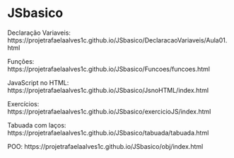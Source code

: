 # JSbasico

<p> Declaração Variaveis: https://projetrafaelaalves1c.github.io/JSbasico/DeclaracaoVariaveis/Aula01.html</p>
<p> Funções: https://projetrafaelaalves1c.github.io/JSbasico/Funcoes/funcoes.html</p>
<p> JavaScript no HTML: https://projetrafaelaalves1c.github.io/JSbasico/JsnoHTML/index.html</p>
<p> Exercícios: https://projetrafaelaalves1c.github.io/JSbasico/exercicioJS/index.html</p>
<p> Tabuada com laços: https://projetrafaelaalves1c.github.io/JSbasico/tabuada/tabuada.html</p>
<p> POO: https://projetrafaelaalves1c.github.io/JSbasico/obj/index.html</p>
